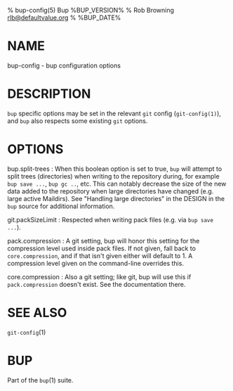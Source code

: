 % bup-config(5) Bup %BUP_VERSION%
% Rob Browning <rlb@defaultvalue.org>
% %BUP_DATE%

# NAME

bup-config - bup configuration options

# DESCRIPTION

`bup` specific options may be set in the relevant `git` config
(`git-config(1)`), and `bup` also respects some existing `git`
options.

# OPTIONS

bup.split-trees
:   When this boolean option is set to true, `bup` will attempt to
    split trees (directories) when writing to the repository during,
    for example `bup save ...`, `bup gc ..`, etc.  This can notably
    decrease the size of the new data added to the repository when
    large directories have changed (e.g. large active Maildirs).  See
    "Handling large directories" in the DESIGN in the `bup` source for
    additional information.

git.packSizeLimit
:   Respected when writing pack files (e.g. via `bup save ...`).

pack.compression
:   A git setting, bup will honor this setting for the compression level
    used inside pack files. If not given, fall back to `core.compression`,
    and if that isn't given either will default to 1.
    A compression level given on the command-line overrides this.

core.compression
:   Also a git setting; like git, bup will use this if `pack.compression`
    doesn't exist. See the documentation there.

# SEE ALSO

`git-config`(1)

# BUP

Part of the `bup`(1) suite.

